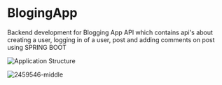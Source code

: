 # BlogingApp
Backend development for Blogging App API which contains api's about creating a user, logging in of a user, post and adding comments on post using SPRING BOOT

![Application Structure](https://user-images.githubusercontent.com/61879886/216837477-2ca59159-4584-43eb-86f9-535de9d1f2e6.png)





![2459546-middle](https://user-images.githubusercontent.com/61879886/216837618-bb0e27ae-7cca-49be-9aca-2c757db177da.png)
